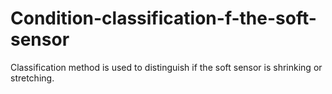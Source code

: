 # Condition-classification-f-the-soft-sensor
Classification method is used to distinguish if the soft sensor is shrinking or stretching.
